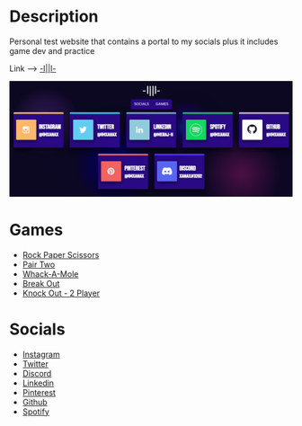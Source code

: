 # Description
Personal test website that contains a portal to my socials
plus it includes game dev and practice

Link --> [-l||l-](https://imxanax.github.io/)

![](/images/preview.png)

# Games
- [Rock Paper Scissors](https://imxanax.github.io/Games/RPC/rpc.html)
- [Pair Two](https://imxanax.github.io/Games/PT/pt.html)
- [Whack-A-Mole](https://imxanax.github.io/Games/WM/wm.html)
- [Break Out](https://imxanax.github.io/Games/BO/bo.html)
- [Knock Out - 2 Player](https://imxanax.github.io/Games/KO/KO.html)

# Socials
- [Instagram](https://www.instagram.com/lmxanax/)
- [Twitter](https://twitter.com/lmxanax)
- [Discord](https://discord.gg/E3wrKUDpz8)
- [Linkedin](https://www.linkedin.com/in/meraj-h/)
- [Pinterest](https://www.pinterest.com/lmxanax/)
- [Github](https://github.com/ImXanax)
- [Spotify](https://open.spotify.com/user/q5cogcvz190sjtutx25q0s4kx?si=8d436672d86242dd)
